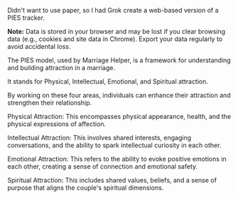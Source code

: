 Didn't want to use paper, so I had Grok create a web-based version of a PIES tracker.

 <strong>Note:</strong> Data is stored in your browser and may be lost if you clear browsing data (e.g., cookies and site data in Chrome). Export your data regularly to avoid accidental loss.

The PIES model, used by Marriage Helper, is a framework for understanding and building attraction in a marriage.

It stands for Physical, Intellectual, Emotional, and Spiritual attraction.

By working on these four areas, individuals can enhance their attraction and strengthen their relationship. 

Physical Attraction:
This encompasses physical appearance, health, and the physical expressions of affection. 

Intellectual Attraction:
This involves shared interests, engaging conversations, and the ability to spark intellectual curiosity in each other. 

Emotional Attraction:
This refers to the ability to evoke positive emotions in each other, creating a sense of connection and emotional safety. 

Spiritual Attraction:
This includes shared values, beliefs, and a sense of purpose that aligns the couple's spiritual dimensions. 
